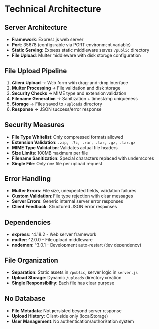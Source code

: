 # Technical Architecture

## Server Architecture
- **Framework**: Express.js web server
- **Port**: 35678 (configurable via PORT environment variable)
- **Static Serving**: Express static middleware serves `/public` directory
- **File Upload**: Multer middleware with disk storage configuration

## File Upload Pipeline
1. **Client Upload** → Web form with drag-and-drop interface
2. **Multer Processing** → File validation and disk storage
3. **Security Checks** → MIME type and extension validation  
4. **Filename Generation** → Sanitization + timestamp uniqueness
5. **Storage** → Files saved to `/uploads` directory
6. **Response** → JSON success/error response

## Security Measures
- **File Type Whitelist**: Only compressed formats allowed
- **Extension Validation**: `.zip, .7z, .rar, .tar, .gz, .tar.gz`
- **MIME Type Validation**: Validates actual file headers
- **Size Limits**: 100MB maximum per file
- **Filename Sanitization**: Special characters replaced with underscores
- **Single File**: Only one file per upload request

## Error Handling
- **Multer Errors**: File size, unexpected fields, validation failures
- **Custom Validation**: File type rejection with clear messages  
- **Server Errors**: Generic internal server error responses
- **Client Feedback**: Structured JSON error responses

## Dependencies
- **express**: ^4.18.2 - Web server framework
- **multer**: ^2.0.0 - File upload middleware  
- **nodemon**: ^3.0.1 - Development auto-restart (dev dependency)

## File Organization
- **Separation**: Static assets in `/public`, server logic in `server.js`
- **Upload Storage**: Dynamic `/uploads` directory creation
- **Single Responsibility**: Each file has clear purpose

## No Database
- **File Metadata**: Not persisted beyond server response
- **Upload History**: Client-side only (localStorage)
- **User Management**: No authentication/authorization system